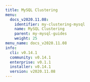 ```yaml
---
title: MySQL Clustering
menu:
  docs_v2020.11.08:
    identifier: my-clustering-mysql
    name: MySQL Clustering
    parent: my-mysql-guides
    weight: 25
menu_name: docs_v2020.11.08
info:
  cli: v0.14.1
  community: v0.14.1
  enterprise: v0.1.1
  installer: v0.14.1
  version: v2020.11.08
---
```


